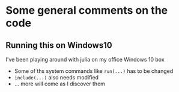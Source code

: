 # Some general comments on the code 

## Running this on Windows10 

I've been playing around with julia on my office Windows 10 box 
+ Some of ths system commands like `run(...)` has to be changed 
+ `include(...)` also needs modified 
+ ... more will come as I discover them 
